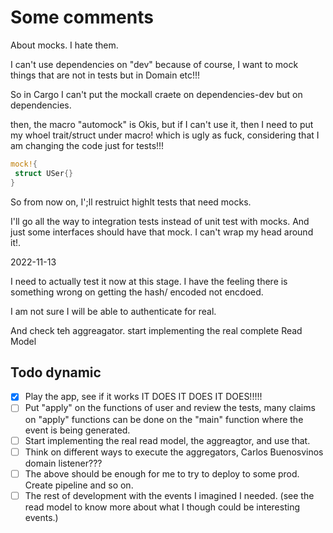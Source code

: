 # Some comments

About mocks. I hate them.

I can't use dependencies on "dev" because of course, I want to mock
things that are not in tests but in Domain etc!!!

So in Cargo I can't put the mockall craete on dependencies-dev but on dependencies.

then, the macro  "automock" is Okis, but if I can't use it, then I need
to put my whoel trait/struct under macro! which is ugly as fuck, considering
that I am changing the code just for tests!!!

```rust
mock!{ 
 struct USer{}
}
```

So from now on, I';ll restruict highlt tests that  need mocks.

I'll go all the way to integration tests instead of unit test with mocks.
And just some interfaces should have that mock. I can't wrap my head around it!.


2022-11-13

I need to actually test it now at this stage.
I have the feeling there is something wrong on getting the hash/ encoded not encdoed.

I am not sure I will be able to authenticate for real.

And check teh aggreagator. start implementing the real complete Read Model

## Todo dynamic

- [X] Play the app, see if it works IT DOES IT DOES IT DOES!!!!!
- [ ] Put "apply" on the functions of user and review the tests, many claims on "apply" functions can be done on the "main" function where the event is being generated.
- [ ] Start implementing the real read model, the aggreagtor, and use that.
- [ ] Think on different ways to execute the aggregators, Carlos Buenosvinos domain listener???
- [ ] The above should be enough for me to try to deploy to some prod. Create pipeline and so on.
- [ ] The rest of development with the events I imagined I needed. (see the read model to know more about what
  I though could be interesting events.)
